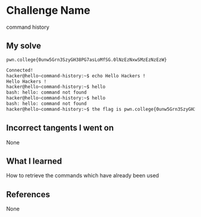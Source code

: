 # Challenge Name
command history

## My solve
 `pwn.college{0unw5Grn3SzyGH38PG7asLoMfSG.0lNzEzNxwSMzEzNzEzW}`

```bash
Connected!
hacker@hello~command-history:~$ echo Hello Hackers !
Hello Hackers !
hacker@hello~command-history:~$ hello
bash: hello: command not found
hacker@hello~command-history:~$ hello
bash: hello: command not found
hacker@hello~command-history:~$ the flag is pwn.college{0unw5Grn3SzyGH38PG7asLoMfSG.0lNzEzNxwSMzEzNzEzW}client_loop
```
## Incorrect tangents I went on
None

## What I learned
How to retrieve the commands which have already been used 

## References 
None
